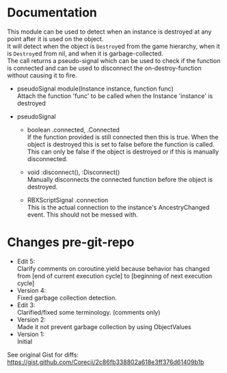 # Documentation
This module can be used to detect when an instance is destroyed at any point after it is used on the object.  
It will detect when the object is `Destroy`ed from the game hierarchy, when it is `Destroy`ed from nil, and when it is garbage-collected.  
The call returns a pseudo-signal which can be used to check if the function is connected and can be used to disconnect the on-destroy-function without causing it to fire.
		
		
* pseudoSignal module(Instance instance, function func)  
Attach the function 'func' to be called when the Instance 'instance' is destroyed


* pseudoSignal
  * boolean         .connected, .Connected  
If the function provided is still connected then this is true. When the object is destroyed this is set to false before the function is called.  
This can only be false if the object is destroyed or if this is manually disconnected.

  * void            :disconnect(), :Disconnect()  
Manually disconnects the connected function before the object is destroyed.

  * RBXScriptSignal .connection  
This is the actual connection to the instance's AncestryChanged event. This should not be messed with.


# Changes pre-git-repo
* Edit 5:  
Clarify comments on coroutine.yield because behavior has changed from [end of current execution cycle] to [beginning of next execution cycle]
* Version 4:  
Fixed garbage collection detection.
* Edit 3:  
Clarified/fixed some terminology. (comments only)
* Version 2:  
Made it not prevent garbage collection by using ObjectValues
* Version 1:  
Initial

See original Gist for diffs: https://gist.github.com/Corecii/2c86fb338802a618e3ff376d61409b1b
